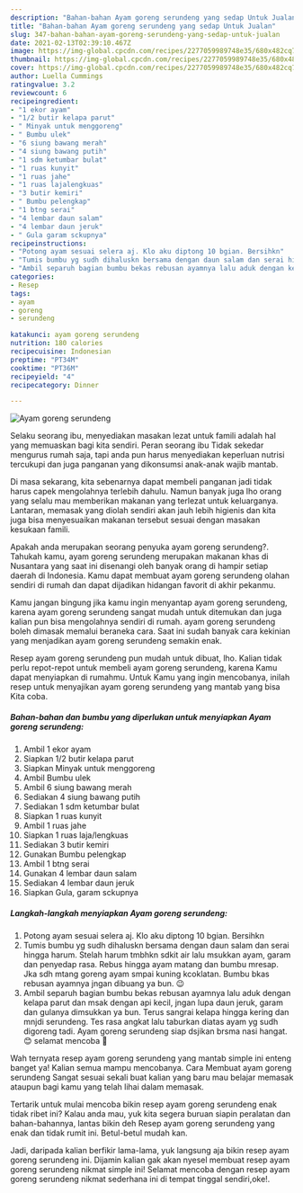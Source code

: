 ```yaml
---
description: "Bahan-bahan Ayam goreng serundeng yang sedap Untuk Jualan"
title: "Bahan-bahan Ayam goreng serundeng yang sedap Untuk Jualan"
slug: 347-bahan-bahan-ayam-goreng-serundeng-yang-sedap-untuk-jualan
date: 2021-02-13T02:39:10.467Z
image: https://img-global.cpcdn.com/recipes/2277059989748e35/680x482cq70/ayam-goreng-serundeng-foto-resep-utama.jpg
thumbnail: https://img-global.cpcdn.com/recipes/2277059989748e35/680x482cq70/ayam-goreng-serundeng-foto-resep-utama.jpg
cover: https://img-global.cpcdn.com/recipes/2277059989748e35/680x482cq70/ayam-goreng-serundeng-foto-resep-utama.jpg
author: Luella Cummings
ratingvalue: 3.2
reviewcount: 6
recipeingredient:
- "1 ekor ayam"
- "1/2 butir kelapa parut"
- " Minyak untuk menggoreng"
- " Bumbu ulek"
- "6 siung bawang merah"
- "4 siung bawang putih"
- "1 sdm ketumbar bulat"
- "1 ruas kunyit"
- "1 ruas jahe"
- "1 ruas lajalengkuas"
- "3 butir kemiri"
- " Bumbu pelengkap"
- "1 btng serai"
- "4 lembar daun salam"
- "4 lembar daun jeruk"
- " Gula garam sckupnya"
recipeinstructions:
- "Potong ayam sesuai selera aj. Klo aku diptong 10 bgian. Bersihkn"
- "Tumis bumbu yg sudh dihaluskn bersama dengan daun salam dan serai hingga harum. Stelah harum tmbhkn sdkit air lalu msukkan ayam, garam dan penyedap rasa. Rebus hingga ayam matang dan bumbu mresap. Jka sdh mtang goreng ayam smpai kuning kcoklatan. Bumbu bkas rebusan ayamnya jngan dibuang ya bun. 😉"
- "Ambil separuh bagian bumbu bekas rebusan ayamnya lalu aduk dengan kelapa parut dan msak dengan api kecil, jngan lupa daun jeruk, garam dan gulanya dimsukkan ya bun. Terus sangrai kelapa hingga kering dan mnjdi serundeng. Tes rasa angkat lalu taburkan diatas ayam yg sudh digoreng tadi. Ayam goreng serundeng siap dsjikan brsma nasi hangat.😊 selamat mencoba 💪"
categories:
- Resep
tags:
- ayam
- goreng
- serundeng

katakunci: ayam goreng serundeng 
nutrition: 180 calories
recipecuisine: Indonesian
preptime: "PT34M"
cooktime: "PT36M"
recipeyield: "4"
recipecategory: Dinner

---
```



![Ayam goreng serundeng](https://img-global.cpcdn.com/recipes/2277059989748e35/680x482cq70/ayam-goreng-serundeng-foto-resep-utama.jpg)

Selaku seorang ibu, menyediakan masakan lezat untuk famili adalah hal yang memuaskan bagi kita sendiri. Peran seorang ibu Tidak sekedar mengurus rumah saja, tapi anda pun harus menyediakan keperluan nutrisi tercukupi dan juga panganan yang dikonsumsi anak-anak wajib mantab.

Di masa  sekarang, kita sebenarnya dapat membeli panganan jadi tidak harus capek mengolahnya terlebih dahulu. Namun banyak juga lho orang yang selalu mau memberikan makanan yang terlezat untuk keluarganya. Lantaran, memasak yang diolah sendiri akan jauh lebih higienis dan kita juga bisa menyesuaikan makanan tersebut sesuai dengan masakan kesukaan famili. 



Apakah anda merupakan seorang penyuka ayam goreng serundeng?. Tahukah kamu, ayam goreng serundeng merupakan makanan khas di Nusantara yang saat ini disenangi oleh banyak orang di hampir setiap daerah di Indonesia. Kamu dapat membuat ayam goreng serundeng olahan sendiri di rumah dan dapat dijadikan hidangan favorit di akhir pekanmu.

Kamu jangan bingung jika kamu ingin menyantap ayam goreng serundeng, karena ayam goreng serundeng sangat mudah untuk ditemukan dan juga kalian pun bisa mengolahnya sendiri di rumah. ayam goreng serundeng boleh dimasak memalui beraneka cara. Saat ini sudah banyak cara kekinian yang menjadikan ayam goreng serundeng semakin enak.

Resep ayam goreng serundeng pun mudah untuk dibuat, lho. Kalian tidak perlu repot-repot untuk membeli ayam goreng serundeng, karena Kamu dapat menyiapkan di rumahmu. Untuk Kamu yang ingin mencobanya, inilah resep untuk menyajikan ayam goreng serundeng yang mantab yang bisa Kita coba.

<!--inarticleads1-->

##### Bahan-bahan dan bumbu yang diperlukan untuk menyiapkan Ayam goreng serundeng:

1. Ambil 1 ekor ayam
1. Siapkan 1/2 butir kelapa parut
1. Siapkan  Minyak untuk menggoreng
1. Ambil  Bumbu ulek
1. Ambil 6 siung bawang merah
1. Sediakan 4 siung bawang putih
1. Sediakan 1 sdm ketumbar bulat
1. Siapkan 1 ruas kunyit
1. Ambil 1 ruas jahe
1. Siapkan 1 ruas laja/lengkuas
1. Sediakan 3 butir kemiri
1. Gunakan  Bumbu pelengkap
1. Ambil 1 btng serai
1. Gunakan 4 lembar daun salam
1. Sediakan 4 lembar daun jeruk
1. Siapkan  Gula, garam sckupnya




<!--inarticleads2-->

##### Langkah-langkah menyiapkan Ayam goreng serundeng:

1. Potong ayam sesuai selera aj. Klo aku diptong 10 bgian. Bersihkn
1. Tumis bumbu yg sudh dihaluskn bersama dengan daun salam dan serai hingga harum. Stelah harum tmbhkn sdkit air lalu msukkan ayam, garam dan penyedap rasa. Rebus hingga ayam matang dan bumbu mresap. Jka sdh mtang goreng ayam smpai kuning kcoklatan. Bumbu bkas rebusan ayamnya jngan dibuang ya bun. 😉
1. Ambil separuh bagian bumbu bekas rebusan ayamnya lalu aduk dengan kelapa parut dan msak dengan api kecil, jngan lupa daun jeruk, garam dan gulanya dimsukkan ya bun. Terus sangrai kelapa hingga kering dan mnjdi serundeng. Tes rasa angkat lalu taburkan diatas ayam yg sudh digoreng tadi. Ayam goreng serundeng siap dsjikan brsma nasi hangat.😊 selamat mencoba 💪




Wah ternyata resep ayam goreng serundeng yang mantab simple ini enteng banget ya! Kalian semua mampu mencobanya. Cara Membuat ayam goreng serundeng Sangat sesuai sekali buat kalian yang baru mau belajar memasak ataupun bagi kamu yang telah lihai dalam memasak.

Tertarik untuk mulai mencoba bikin resep ayam goreng serundeng enak tidak ribet ini? Kalau anda mau, yuk kita segera buruan siapin peralatan dan bahan-bahannya, lantas bikin deh Resep ayam goreng serundeng yang enak dan tidak rumit ini. Betul-betul mudah kan. 

Jadi, daripada kalian berfikir lama-lama, yuk langsung aja bikin resep ayam goreng serundeng ini. Dijamin kalian gak akan nyesel membuat resep ayam goreng serundeng nikmat simple ini! Selamat mencoba dengan resep ayam goreng serundeng nikmat sederhana ini di tempat tinggal sendiri,oke!.

